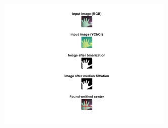![Image of Yaktocat](https://github.com/MichasK/human_skin_weighted_center/blob/master/Programming%20prototype%20model/program_model.png)
